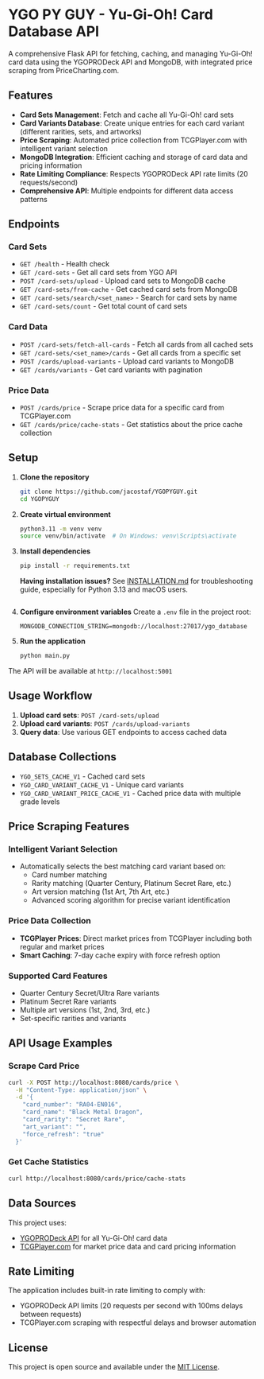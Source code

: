 # YGO PY GUY - Yu-Gi-Oh! Card Database API

A comprehensive Flask API for fetching, caching, and managing Yu-Gi-Oh! card data using the YGOPRODeck API and MongoDB, with integrated price scraping from PriceCharting.com.

## Features

- **Card Sets Management**: Fetch and cache all Yu-Gi-Oh! card sets
- **Card Variants Database**: Create unique entries for each card variant (different rarities, sets, and artworks)
- **Price Scraping**: Automated price collection from TCGPlayer.com with intelligent variant selection
- **MongoDB Integration**: Efficient caching and storage of card data and pricing information
- **Rate Limiting Compliance**: Respects YGOPRODeck API rate limits (20 requests/second)
- **Comprehensive API**: Multiple endpoints for different data access patterns

## Endpoints

### Card Sets
- `GET /health` - Health check
- `GET /card-sets` - Get all card sets from YGO API
- `POST /card-sets/upload` - Upload card sets to MongoDB cache
- `GET /card-sets/from-cache` - Get cached card sets from MongoDB
- `GET /card-sets/search/<set_name>` - Search for card sets by name
- `GET /card-sets/count` - Get total count of card sets

### Card Data
- `POST /card-sets/fetch-all-cards` - Fetch all cards from all cached sets
- `GET /card-sets/<set_name>/cards` - Get all cards from a specific set
- `POST /cards/upload-variants` - Upload card variants to MongoDB
- `GET /cards/variants` - Get card variants with pagination

### Price Data
- `POST /cards/price` - Scrape price data for a specific card from TCGPlayer.com
- `GET /cards/price/cache-stats` - Get statistics about the price cache collection

## Setup

1. **Clone the repository**
   ```bash
   git clone https://github.com/jacostaf/YGOPYGUY.git
   cd YGOPYGUY
   ```

2. **Create virtual environment**
   ```bash
   python3.11 -m venv venv
   source venv/bin/activate  # On Windows: venv\Scripts\activate
   ```

3. **Install dependencies**
   ```bash
   pip install -r requirements.txt
   ```
   
   **Having installation issues?** See [INSTALLATION.md](INSTALLATION.md) for troubleshooting guide, especially for Python 3.13 and macOS users.
   ```

4. **Configure environment variables**
   Create a `.env` file in the project root:
   ```
   MONGODB_CONNECTION_STRING=mongodb://localhost:27017/ygo_database
   ```

5. **Run the application**
   ```bash
   python main.py
   ```

The API will be available at `http://localhost:5001`

## Usage Workflow

1. **Upload card sets**: `POST /card-sets/upload`
2. **Upload card variants**: `POST /cards/upload-variants`
3. **Query data**: Use various GET endpoints to access cached data

## Database Collections

- `YGO_SETS_CACHE_V1` - Cached card sets
- `YGO_CARD_VARIANT_CACHE_V1` - Unique card variants
- `YGO_CARD_VARIANT_PRICE_CACHE_V1` - Cached price data with multiple grade levels

## Price Scraping Features

### Intelligent Variant Selection
- Automatically selects the best matching card variant based on:
  - Card number matching
  - Rarity matching (Quarter Century, Platinum Secret Rare, etc.)
  - Art version matching (1st Art, 7th Art, etc.)
  - Advanced scoring algorithm for precise variant identification

### Price Data Collection
- **TCGPlayer Prices**: Direct market prices from TCGPlayer including both regular and market prices
- **Smart Caching**: 7-day cache expiry with force refresh option

### Supported Card Features
- Quarter Century Secret/Ultra Rare variants
- Platinum Secret Rare variants
- Multiple art versions (1st, 2nd, 3rd, etc.)
- Set-specific rarities and variants

## API Usage Examples

### Scrape Card Price
```bash
curl -X POST http://localhost:8080/cards/price \
  -H "Content-Type: application/json" \
  -d '{
    "card_number": "RA04-EN016",
    "card_name": "Black Metal Dragon",
    "card_rarity": "Secret Rare",
    "art_variant": "",
    "force_refresh": "true"
  }'
```

### Get Cache Statistics
```bash
curl http://localhost:8080/cards/price/cache-stats
```

## Data Sources

This project uses:
- [YGOPRODeck API](https://ygoprodeck.com/api-guide/) for all Yu-Gi-Oh! card data
- [TCGPlayer.com](https://www.tcgplayer.com/) for market price data and card pricing information

## Rate Limiting

The application includes built-in rate limiting to comply with:
- YGOPRODeck API limits (20 requests per second with 100ms delays between requests)
- TCGPlayer.com scraping with respectful delays and browser automation

## License

This project is open source and available under the [MIT License](LICENSE).
